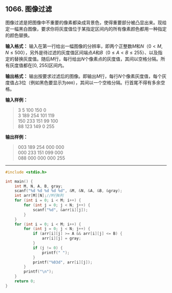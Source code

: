 ﻿## 1066. 图像过滤
图像过滤是把图像中不重要的像素都染成背景色，使得重要部分被凸显出来。现给定一幅黑白图像，要求你将灰度值位于某指定区间内的所有像素颜色都用一种指定的颜色替换。

**输入格式：**
输入在第一行给出一幅图像的分辨率，即两个正整数$M$和$N$（$0<M,N≤500$），另外是待过滤的灰度值区间端点$A$和$B$（$0≤A<B≤255$）、以及指定的替换灰度值。随后$M$行，每行给出$N$个像素点的灰度值，其间以空格分隔。所有灰度值都在\[0, 255]区间内。

**输出格式：**
输出按要求过滤后的图像。即输出$M$行，每行$N$个像素灰度值，每个灰度值占3位（例如黑色要显示为`000`），其间以一个空格分隔。行首尾不得有多余空格。

**输入样例：**
>3 5 100 150 0  
3 189 254 101 119  
150 233 151 99 100  
88 123 149 0 255  

**输出样例：**
>003 189 254 000 000  
000 233 151 099 000  
088 000 000 000 255  

---

```c
#include <stdio.h>

int main() {
	int M, N, A, B, gray;
	scanf("%d %d %d %d %d", &M, &N, &A, &B, &gray);
	int arr[M][N];//M行N列
	for (int i = 0; i < M; i++) {
		for (int j = 0; j < N; j++) {
			scanf("%d", &arr[i][j]);
		}
	}
	for (int i = 0; i < M; i++) {
		for (int j = 0; j < N; j++) {
			if (arr[i][j] >= A && arr[i][j] <= B) {
				arr[i][j] = gray;
			}
			if (j != 0) {
				printf(" ");
			}
			printf("%03d", arr[i][j]);
		}
		printf("\n");
	}
	return 0;
}
```